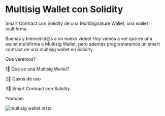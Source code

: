 # Multisig Wallet con Solidity

Smart Contract con Solidity de una MultiSignature Wallet, una wallet multifirma.

Buenas y bienvenid@s a un nuevo video! Hoy vamos a ver que es una wallet multifirma o Multisig Wallet, pero además programaremos un smart contract de una multisig wallet en Solidity.

Que veremos?

1⃣ Qué es una Multisig Wallet?

2⃣ Casos de uso

3⃣ Smart Contract con Solidity

Youtube:


![multisig wallet insta](https://user-images.githubusercontent.com/101588200/171665344-c88ec38f-7fd7-4e58-a688-1b05db3d6f9c.png)
